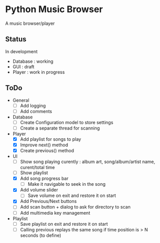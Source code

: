# Python Music Browser

A music browser/player

## Status

In development

- Database : working
- GUI : draft
- Player : work in progress

## ToDo

- General
  - [ ] Add logging
  - [ ] Add comments
- Database
  - [ ] Create Configuration model to store settings
  - [ ] Create a separate thread for scanning
- Player
  - [x] Add playlist for songs to play
  - [x] Improve next() method
  - [x] Create previous() method
- UI
  - [ ] Show song playing curently : album art, song/album/artist name,  curent/total time
  - [ ] Show playlist
  - [x] Add song progress bar
    - [ ] Make it navigable to seek in the song
  - [x] Add volume slider
    - [ ] Save volume on exit and restore it on start
  - [x] Add Previous/Next buttons
  - [ ] Add scan button + dialog to ask for directory to scan
  - [ ] Add multimedia key management
- Playlist
  - [ ] Save playlist on exit and restore it on start
  - [ ] Calling previous replays the same song if time position is > N seconds (to define)
